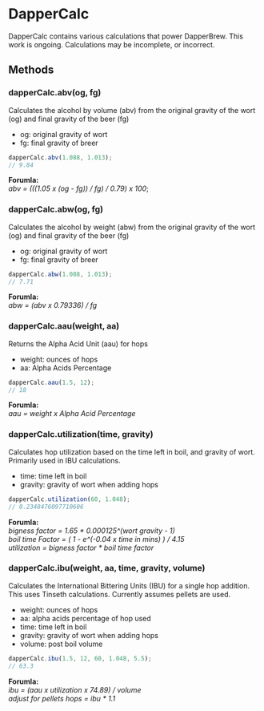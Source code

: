 # DapperCalc

DapperCalc contains various calculations that power DapperBrew. This work is ongoing. Calculations may be incomplete, or incorrect. 

## Methods

### dapperCalc.abv(og, fg)

Calculates the alcohol by volume (abv) from the original gravity of the wort (og) and final gravity of the beer (fg)

* og: original gravity of wort
* fg: final gravity of breer

```javascript
dapperCalc.abv(1.088, 1.013);
// 9.84
```

**Forumla:**  
*abv = (((1.05 x (og - fg)) / fg) / 0.79) x 100*;

### dapperCalc.abw(og, fg)

Calculates the alcohol by weight (abw) from the original gravity of the wort (og) and final gravity of the beer (fg)

* og: original gravity of wort
* fg: final gravity of breer

```javascript
dapperCalc.abw(1.088, 1.013);
// 7.71
```

**Forumla:**  
*abw = (abv x 0.79336) / fg*

### dapperCalc.aau(weight, aa)

Returns the Alpha Acid Unit (aau) for hops

* weight: ounces of hops
* aa: Alpha Acids Percentage

```javascript
dapperCalc.aau(1.5, 12);
// 18
```

**Forumla:**  
*aau = weight x Alpha Acid Percentage*

### dapperCalc.utilization(time, gravity)

Calculates hop utilization based on the time left in boil, and gravity of wort. Primarily used in IBU calculations.

* time: time left in boil
* gravity: gravity of wort when adding hops

```javascript
dapperCalc.utilization(60, 1.048);
// 0.2348476097710606
```

**Forumla:**  
*bigness factor = 1.65 * 0.000125^(wort gravity - 1)*  
*boil time Factor = ( 1 - e^(-0.04 x time in mins) ) / 4.15*  
*utilization = bigness factor * boil time factor*

### dapperCalc.ibu(weight, aa, time, gravity, volume)

Calculates the International Bittering Units (IBU) for a single hop addition. This uses Tinseth calculations. Currently assumes pellets are used.

* weight: ounces of hops
* aa: alpha acids percentage of hop used
* time: time left in boil
* gravity: gravity of wort when adding hops
* volume: post boil volume

```javascript
dapperCalc.ibu(1.5, 12, 60, 1.048, 5.5);
// 63.3
```

**Forumla:**  
*ibu = (aau x utilization x 74.89) / volume*  
*adjust for pellets hops = ibu * 1.1*
